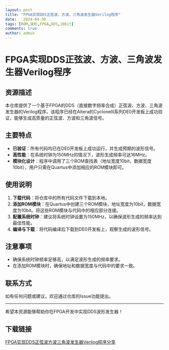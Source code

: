 ```yaml
---
layout: post
title: "FPGA实现DDS正弦波、方波、三角波发生器Verilog程序"
date:   2024-04-30
tags: [ROM,波形,FPGA,DDS,10bit]
comments: true
author: admin
---
```

# FPGA实现DDS正弦波、方波、三角波发生器Verilog程序

## 资源描述

本仓库提供了一个基于FPGA的DDS（直接数字频率合成）正弦波、方波、三角波发生器的Verilog程序。该程序已经在Altera的CycloneIII系列DE0开发板上成功验证，能够生成高质量的正弦波、方波和三角波信号。

## 主要特点

- **已验证**：所有代码均已在DE0开发板上成功运行，并生成预期的波形信号。
- **高性能**：在系统时钟为150MHz的情况下，波形生成频率可达16MHz。
- **模块化设计**：程序中调用了三个ROM查找表（地址宽度10bit，数据宽度10bit），用户只需在Quartus中添加相应的ROM模块即可。

## 使用说明

1. **下载代码**：将仓库中的所有代码文件下载到本地。
2. **添加ROM模块**：在Quartus中创建三个ROM模块，地址宽度为10bit，数据宽度为10bit。将这些ROM模块与代码中的相应部分连接。
3. **配置系统时钟**：建议将系统时钟设置为150MHz，以确保波形生成的频率达到最佳性能。
4. **编译与下载**：将代码编译后下载到DE0开发板上，观察生成的波形信号。

## 注意事项

- 确保系统时钟频率足够高，以满足波形生成的频率要求。
- 在添加ROM模块时，确保地址和数据宽度与代码中的要求一致。

## 联系方式

如有任何问题或建议，欢迎通过仓库的Issue功能提出。

---

希望本资源能够帮助你在FPGA开发中实现DDS波形发生器！

## 下载链接

[FPGA实现DDS正弦波方波三角波发生器Verilog程序分享](https://pan.quark.cn/s/f5c0bac94a02)